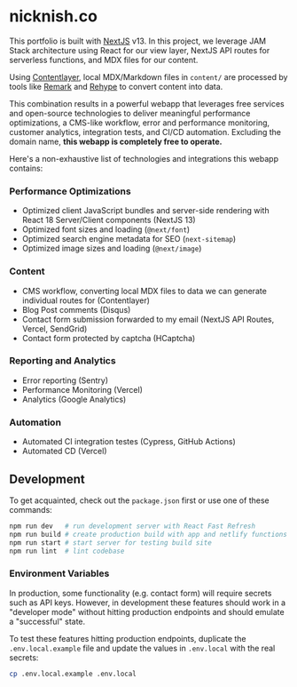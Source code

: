 # nicknish.co

This portfolio is built with [NextJS](https://beta.nextjs.org) v13. In this project, we leverage JAM
Stack architecture using React for our view layer, NextJS API routes for serverless functions, and
MDX files for our content.

Using [Contentlayer](https://www.contentlayer.dev/), local MDX/Markdown files in `content/` are
processed by tools like [Remark](https://github.com/remarkjs/remark) and
[Rehype](https://github.com/rehypejs/rehype) to convert content into data.

This combination results in a powerful webapp that leverages free services and open-source
technologies to deliver meaningful performance optimizations, a CMS-like workflow, error and
performance monitoring, customer analytics, integration tests, and CI/CD automation. Excluding the
domain name, **this webapp is completely free to operate.**

Here's a non-exhaustive list of technologies and integrations this webapp contains:

### Performance Optimizations

- Optimized client JavaScript bundles and server-side rendering with React 18 Server/Client
  components (NextJS 13)
- Optimized font sizes and loading (`@next/font`)
- Optimized search engine metadata for SEO (`next-sitemap`)
- Optimized image sizes and loading (`@next/image`)

### Content

- CMS workflow, converting local MDX files to data we can generate individual routes for
  (Contentlayer)
- Blog Post comments (Disqus)
- Contact form submission forwarded to my email (NextJS API Routes, Vercel, SendGrid)
- Contact form protected by captcha (HCaptcha)

### Reporting and Analytics

- Error reporting (Sentry)
- Performance Monitoring (Vercel)
- Analytics (Google Analytics)

### Automation

- Automated CI integration testes (Cypress, GitHub Actions)
- Automated CD (Vercel)

## Development

To get acquainted, check out the `package.json` first or use one of these commands:

```bash
npm run dev   # run development server with React Fast Refresh
npm run build # create production build with app and netlify functions
npm run start # start server for testing build site
npm run lint  # lint codebase
```

### Environment Variables

In production, some functionality (e.g. contact form) will require secrets such as API keys.
However, in development these features should work in a "developer mode" without hitting production
endpoints and should emulate a "successful" state.

To test these features hitting production endpoints, duplicate the `.env.local.example` file and
update the values in `.env.local` with the real secrets:

```bash
cp .env.local.example .env.local
```
